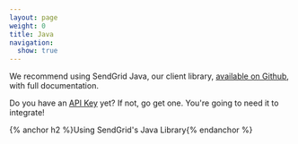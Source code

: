 ```yaml
---
layout: page
weight: 0
title: Java
navigation:
  show: true
---
```

<call-out>

We recommend using SendGrid Java, our client library, <a href="https://github.com/sendgrid/sendgrid-java">available on Github</a>, with full documentation. </call-out>

<call-out>

Do you have an [API Key](https://app.sendgrid.com/settings/api_keys) yet? If not, go get one. You're going to need it to integrate!

</call-out>

{% anchor h2 %}Using SendGrid's Java Library{% endanchor %}	
<script src="https://gist.github.com/sendgrid-gists/78d8385f823e0d69580644cc6ca97101.js"></script>
